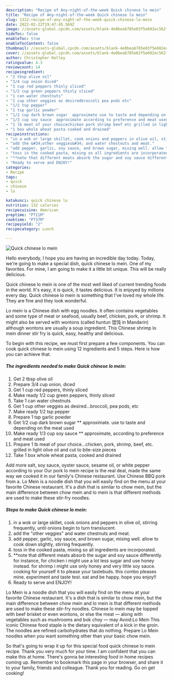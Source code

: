 ```yaml
---
description: "Recipe of Any-night-of-the-week Quick chinese lo mein"
title: "Recipe of Any-night-of-the-week Quick chinese lo mein"
slug: 1312-recipe-of-any-night-of-the-week-quick-chinese-lo-mein
date: 2022-02-22T19:47:45.569Z
image: //assets-global.cpcdn.com/assets/blank-4e0bea6785e03f5e602ec562f230caae08da540cada707380b4fe1bbebba43da.png
hideToc: false
enableToc: true
enableTocContent: false
thumbnail: //assets-global.cpcdn.com/assets/blank-4e0bea6785e03f5e602ec562f230caae08da540cada707380b4fe1bbebba43da.png
cover: //assets-global.cpcdn.com/assets/blank-4e0bea6785e03f5e602ec562f230caae08da540cada707380b4fe1bbebba43da.png
author: Christopher Kelley
ratingvalue: 4.3
reviewcount: 14
recipeingredient:
- "2 tbsp olive oil"
- "3/4 cup onion diced"
- "1 cup red peppers thinly sliced"
- "1/2 cup green peppers thinly sliced"
- "1 can water chestnuts"
- "1 cup other veggies as desiredbroccoli pea pods etc"
- "1/2 tsp pepper"
- "1 tsp garlic powder"
- "1/2 cup dark brown sugar  approximate use to taste and depending on the meat used"
- "1/3 cup soy sauce  approximate according to preference and meat used"
- "1 lb meat of your choicechicken pork shrimp beef etc grilled in light olive oil and cut to bitesize pieces"
- "1 box whole wheat pasta cooked and drained"
recipeinstructions:
- "in a wok or large skillet, cook onions and peppers in olive oil, stirring frequently, until onions begin to turn translucent."
- "add the &#34;other veggies&#34; and water chestnuts and meat."
- "add pepper, garlic, soy sauce, and brown sugar, mixing well. allow to cook down slightly, stirring frequently."
- "toss in the cooked pasta, mixing so all ingredients are incorporated."
- "**note that different meats absorb the sugar and soy sauce differently. for instance, for chicken i might use a lot less sugar and use honey instead. for shrimp i might use only honey and very little soy sauce. cooking for yourself it to please your tastebuds. this combo pleases mine. experiment and taste test. eat and be happy. hope you enjoy!!"
- "Ready to serve and ENJOY!"
categories:
- Recipe
tags:
- quick
- chinese
- lo

katakunci: quick chinese lo 
nutrition: 132 calories
recipecuisine: American
preptime: "PT11M"
cooktime: "PT37M"
recipeyield: "2"
recipecategory: Lunch

---
```



![Quick chinese lo mein](//assets-global.cpcdn.com/assets/blank-4e0bea6785e03f5e602ec562f230caae08da540cada707380b4fe1bbebba43da.png)

Hello everybody, I hope you are having an incredible day today. Today, we're going to make a special dish, quick chinese lo mein. One of my favorites. For mine, I am going to make it a little bit unique. This will be really delicious.

Quick chinese lo mein is one of the most well liked of current trending foods in the world. It's easy, it is quick, it tastes delicious. It is enjoyed by millions every day. Quick chinese lo mein is something that I've loved my whole life. They are fine and they look wonderful.

Lo mein is a Chinese dish with egg noodles. It often contains vegetables and some type of meat or seafood, usually beef, chicken, pork, or shrimp. It might also be served with wontons (called huntun 馄饨 in Mandarin) although wontons are usually a soup ingredient. This Chinese shrimp lo mein dinner stir fry is quick, easy, healthy and delicious.


To begin with this recipe, we must first prepare a few components. You can cook quick chinese lo mein using 12 ingredients and 5 steps. Here is how you can achieve that.

<!--inarticleads1-->

##### The ingredients needed to make Quick chinese lo mein:

1. Get 2 tbsp olive oil
1. Prepare 3/4 cup onion, diced
1. Get 1 cup red peppers, thinly sliced
1. Make ready 1/2 cup green peppers, thinly sliced
1. Take 1 can water chestnuts
1. Get 1 cup other veggies as desired...broccoli, pea pods, etc
1. Make ready 1/2 tsp pepper
1. Prepare 1 tsp garlic powder
1. Get 1/2 cup dark brown sugar ** approximate. use to taste and depending on the meat used
1. Make ready 1/3 cup soy sauce ** approximate, according to preference and meat used
1. Prepare 1 lb meat of your choice...chicken, pork, shrimp, beef, etc. grilled in light olive oil and cut to bite-size pieces
1. Take 1 box whole wheat pasta, cooked and drained


Add more salt, soy sauce, oyster sauce, sesame oil, or white pepper according to your Our pork lo mein recipe is the real deal, made the same way we cooked it in our family&#39;s Chinese restaurant. Use Chinese BBQ pork from a. Lo Mein is a noodle dish that you will easily find on the menu at your favorite Chinese restaurant. It&#39;s a dish that is similar to chow mein, but the main difference between chow mein and lo mein is that different methods are used to make these stir-fry noodles. 

<!--inarticleads2-->

##### Steps to make Quick chinese lo mein:

1. in a wok or large skillet, cook onions and peppers in olive oil, stirring frequently, until onions begin to turn translucent.
1. add the &#34;other veggies&#34; and water chestnuts and meat.
1. add pepper, garlic, soy sauce, and brown sugar, mixing well. allow to cook down slightly, stirring frequently.
1. toss in the cooked pasta, mixing so all ingredients are incorporated.
1. **note that different meats absorb the sugar and soy sauce differently. for instance, for chicken i might use a lot less sugar and use honey instead. for shrimp i might use only honey and very little soy sauce. cooking for yourself it to please your tastebuds. this combo pleases mine. experiment and taste test. eat and be happy. hope you enjoy!!
1. Ready to serve and ENJOY!

Lo Mein is a noodle dish that you will easily find on the menu at your favorite Chinese restaurant. It&#39;s a dish that is similar to chow mein, but the main difference between chow mein and lo mein is that different methods are used to make these stir-fry noodles. Chinese lo mein may be topped with beef brisket or even wontons, or else the meat — along with vegetables such as mushrooms and bok choy — may Avoid:Lo Mein This iconic Chinese food staple is the dietary equivalent of a kick in the groin. The noodles are refined carbohydrates that do nothing. Prepare Lo Mein noodles when you want something other than your basic chow mein. 

So that's going to wrap it up for this special food quick chinese lo mein recipe. Thank you very much for your time. I am confident that you can make this at home. There's gonna be interesting food in home recipes coming up. Remember to bookmark this page in your browser, and share it to your family, friends and colleague. Thank you for reading. Go on get cooking!
